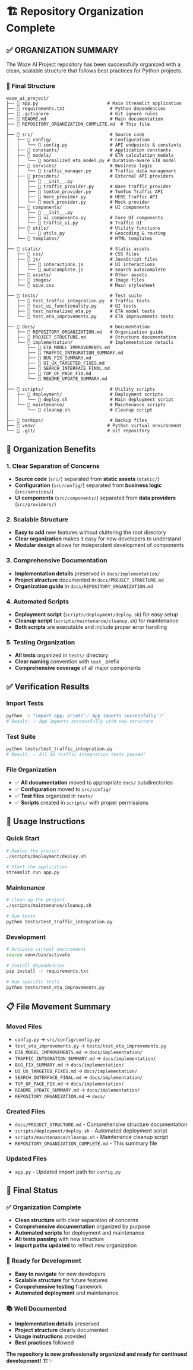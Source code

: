 # 🏗️ **Repository Organization Complete**

## ✅ **ORGANIZATION SUMMARY**

The Waze AI Project repository has been successfully organized with a clean, scalable structure that follows best practices for Python projects.

### **📁 Final Structure**

```
waze_ai_project/
├── 📄 app.py                          # Main Streamlit application
├── 📄 requirements.txt                 # Python dependencies
├── 📄 .gitignore                       # Git ignore rules
├── 📄 README.md                        # Main documentation
├── 📄 REPOSITORY_ORGANIZATION_COMPLETE.md  # This file
│
├── 📁 src/                             # Source code
│   ├── 📁 config/                      # Configuration
│   │   └── 📄 config.py                # API endpoints & constants
│   ├── 📁 constants/                   # Application constants
│   ├── 📁 models/                      # ETA calculation models
│   │   └── 📄 normalized_eta_model.py # Duration-aware ETA model
│   ├── 📁 services/                    # Business logic
│   │   └── 📄 traffic_manager.py       # Traffic data management
│   ├── 📁 providers/                   # External API providers
│   │   ├── 📄 __init__.py
│   │   ├── 📄 traffic_provider.py      # Base traffic provider
│   │   ├── 📄 tomtom_provider.py       # TomTom Traffic API
│   │   ├── 📄 here_provider.py         # HERE Traffic API
│   │   └── 📄 mock_provider.py         # Mock provider
│   ├── 📁 components/                  # UI components
│   │   ├── 📄 __init__.py
│   │   ├── 📄 ui_components.py         # Core UI components
│   │   └── 📄 traffic_ui.py            # Traffic UI
│   ├── 📁 utils/                       # Utility functions
│   │   └── 📄 utils.py                 # Geocoding & routing
│   └── 📁 templates/                   # HTML templates
│
├── 📁 static/                          # Static assets
│   ├── 📁 css/                         # CSS files
│   ├── 📁 js/                          # JavaScript files
│   │   ├── 📄 interactions.js          # UI interactions
│   │   └── 📄 autocomplete.js          # Search autocomplete
│   ├── 📁 assets/                      # Other assets
│   ├── 📁 images/                      # Image files
│   └── 📄 uiux.css                     # Main stylesheet
│
├── 📁 tests/                           # Test suite
│   ├── 📄 test_traffic_integration.py  # Traffic tests
│   ├── 📄 test_ui_functionality.py     # UI tests
│   ├── 📄 test_normalized_eta.py       # ETA model tests
│   └── 📄 test_eta_improvements.py     # ETA improvements tests
│
├── 📁 docs/                            # Documentation
│   ├── 📄 REPOSITORY_ORGANIZATION.md   # Organization guide
│   ├── 📄 PROJECT_STRUCTURE.md         # Structure documentation
│   └── 📁 implementation/              # Implementation details
│       ├── 📄 ETA_MODEL_IMPROVEMENTS.md
│       ├── 📄 TRAFFIC_INTEGRATION_SUMMARY.md
│       ├── 📄 BUG_FIX_SUMMARY.md
│       ├── 📄 UI_UX_TARGETED_FIXES.md
│       ├── 📄 SEARCH_INTERFACE_FINAL.md
│       ├── 📄 TOP_OF_PAGE_FIX.md
│       └── 📄 README_UPDATE_SUMMARY.md
│
├── 📁 scripts/                         # Utility scripts
│   ├── 📁 deployment/                  # Deployment scripts
│   │   └── 📄 deploy.sh                # Main deployment script
│   └── 📁 maintenance/                 # Maintenance scripts
│       └── 📄 cleanup.sh               # Cleanup script
│
├── 📁 backups/                         # Backup files
├── 📁 venv/                           # Python virtual environment
└── 📁 .git/                           # Git repository
```

## 🎯 **Organization Benefits**

### **1. Clear Separation of Concerns**
- **Source code** (`src/`) separated from **static assets** (`static/`)
- **Configuration** (`src/config/`) separated from **business logic** (`src/services/`)
- **UI components** (`src/components/`) separated from **data providers** (`src/providers/`)

### **2. Scalable Structure**
- **Easy to add** new features without cluttering the root directory
- **Clear organization** makes it easy for new developers to understand
- **Modular design** allows for independent development of components

### **3. Comprehensive Documentation**
- **Implementation details** preserved in `docs/implementation/`
- **Project structure** documented in `docs/PROJECT_STRUCTURE.md`
- **Organization guide** in `docs/REPOSITORY_ORGANIZATION.md`

### **4. Automated Scripts**
- **Deployment script** (`scripts/deployment/deploy.sh`) for easy setup
- **Cleanup script** (`scripts/maintenance/cleanup.sh`) for maintenance
- **Both scripts** are executable and include proper error handling

### **5. Testing Organization**
- **All tests** organized in `tests/` directory
- **Clear naming** convention with `test_` prefix
- **Comprehensive coverage** of all major components

## ✅ **Verification Results**

### **Import Tests**
```bash
python -c "import app; print('✅ App imports successfully')"
# Result: ✅ App imports successfully with new structure
```

### **Test Suite**
```bash
python tests/test_traffic_integration.py
# Result: ✅ All 16 traffic integration tests passed!
```

### **File Organization**
- ✅ **All documentation** moved to appropriate `docs/` subdirectories
- ✅ **Configuration** moved to `src/config/`
- ✅ **Test files** organized in `tests/`
- ✅ **Scripts** created in `scripts/` with proper permissions

## 🚀 **Usage Instructions**

### **Quick Start**
```bash
# Deploy the project
./scripts/deployment/deploy.sh

# Start the application
streamlit run app.py
```

### **Maintenance**
```bash
# Clean up the project
./scripts/maintenance/cleanup.sh

# Run tests
python tests/test_traffic_integration.py
```

### **Development**
```bash
# Activate virtual environment
source venv/bin/activate

# Install dependencies
pip install -r requirements.txt

# Run specific tests
python tests/test_eta_improvements.py
```

## 📋 **File Movement Summary**

### **Moved Files**
- `config.py` → `src/config/config.py`
- `test_eta_improvements.py` → `tests/test_eta_improvements.py`
- `ETA_MODEL_IMPROVEMENTS.md` → `docs/implementation/`
- `TRAFFIC_INTEGRATION_SUMMARY.md` → `docs/implementation/`
- `BUG_FIX_SUMMARY.md` → `docs/implementation/`
- `UI_UX_TARGETED_FIXES.md` → `docs/implementation/`
- `SEARCH_INTERFACE_FINAL.md` → `docs/implementation/`
- `TOP_OF_PAGE_FIX.md` → `docs/implementation/`
- `README_UPDATE_SUMMARY.md` → `docs/implementation/`
- `REPOSITORY_ORGANIZATION.md` → `docs/`

### **Created Files**
- `docs/PROJECT_STRUCTURE.md` - Comprehensive structure documentation
- `scripts/deployment/deploy.sh` - Automated deployment script
- `scripts/maintenance/cleanup.sh` - Maintenance cleanup script
- `REPOSITORY_ORGANIZATION_COMPLETE.md` - This summary file

### **Updated Files**
- `app.py` - Updated import path for `config.py`

## 🎉 **Final Status**

### **✅ Organization Complete**
- **Clean structure** with clear separation of concerns
- **Comprehensive documentation** organized by purpose
- **Automated scripts** for deployment and maintenance
- **All tests passing** with new structure
- **Import paths updated** to reflect new organization

### **🚀 Ready for Development**
- **Easy to navigate** for new developers
- **Scalable structure** for future features
- **Comprehensive testing** framework
- **Automated deployment** and maintenance

### **📚 Well Documented**
- **Implementation details** preserved
- **Project structure** clearly documented
- **Usage instructions** provided
- **Best practices** followed

**The repository is now professionally organized and ready for continued development!** 🏗️✨
